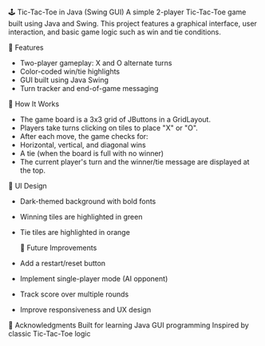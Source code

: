 🕹️ Tic-Tac-Toe in Java (Swing GUI)
A simple 2-player Tic-Tac-Toe game built using Java and Swing. This project features a graphical interface, user interaction, and basic game logic such as win and tie conditions.

🚀 Features
- Two-player gameplay: X and O alternate turns
- Color-coded win/tie highlights
- GUI built using Java Swing
- Turn tracker and end-of-game messaging


🧠 How It Works
- The game board is a 3x3 grid of JButtons in a GridLayout.
- Players take turns clicking on tiles to place "X" or "O".
- After each move, the game checks for:
- Horizontal, vertical, and diagonal wins
- A tie (when the board is full with no winner)
- The current player's turn and the winner/tie message are displayed at the top.

🎨 UI Design
- Dark-themed background with bold fonts
- Winning tiles are highlighted in green
- Tie tiles are highlighted in orange

  🧩 Future Improvements
- Add a restart/reset button
- Implement single-player mode (AI opponent)
- Track score over multiple rounds
- Improve responsiveness and UX design

🙌 Acknowledgments
Built for learning Java GUI programming
Inspired by classic Tic-Tac-Toe logic

